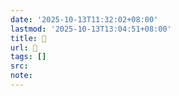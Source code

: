 ```yaml
---
date: '2025-10-13T11:32:02+08:00'
lastmod: '2025-10-13T13:04:51+08:00'
title: 󰫡
url: 󰫡
tags: []
src:
note:
---
```

